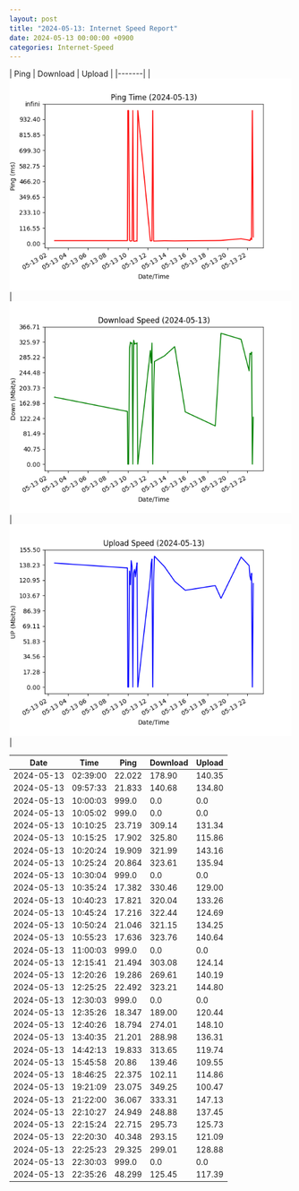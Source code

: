 ```yaml
---
layout: post
title: "2024-05-13: Internet Speed Report"
date: 2024-05-13 00:00:00 +0900
categories: Internet-Speed
---
```



| Ping | Download | Upload | 
|-------|
| ![Internet Speed Ping](/assets/2024-05-13-Internet-Speed/ping.png) | ![Internet Speed Download](/assets/2024-05-13-Internet-Speed/download.png) | ![Internet Speed Upload](/assets/2024-05-13-Internet-Speed/upload.png) |

| Date       | Time     | Ping   | Download  | Upload  |
|------------|----------|--------|-----------|---------|
| 2024-05-13 | 02:39:00 | 22.022 | 178.90 | 140.35 |
| 2024-05-13 | 09:57:33 | 21.833 | 140.68 | 134.80 |
| 2024-05-13 | 10:00:03 | 999.0 | 0.0 | 0.0 |
| 2024-05-13 | 10:05:02 | 999.0 | 0.0 | 0.0 |
| 2024-05-13 | 10:10:25 | 23.719 | 309.14 | 131.34 |
| 2024-05-13 | 10:15:25 | 17.902 | 325.80 | 115.86 |
| 2024-05-13 | 10:20:24 | 19.909 | 321.99 | 143.16 |
| 2024-05-13 | 10:25:24 | 20.864 | 323.61 | 135.94 |
| 2024-05-13 | 10:30:04 | 999.0 | 0.0 | 0.0 |
| 2024-05-13 | 10:35:24 | 17.382 | 330.46 | 129.00 |
| 2024-05-13 | 10:40:23 | 17.821 | 320.04 | 133.26 |
| 2024-05-13 | 10:45:24 | 17.216 | 322.44 | 124.69 |
| 2024-05-13 | 10:50:24 | 21.046 | 321.15 | 134.25 |
| 2024-05-13 | 10:55:23 | 17.636 | 323.76 | 140.64 |
| 2024-05-13 | 11:00:03 | 999.0 | 0.0 | 0.0 |
| 2024-05-13 | 12:15:41 | 21.494 | 303.08 | 124.14 |
| 2024-05-13 | 12:20:26 | 19.286 | 269.61 | 140.19 |
| 2024-05-13 | 12:25:25 | 22.492 | 323.21 | 144.80 |
| 2024-05-13 | 12:30:03 | 999.0 | 0.0 | 0.0 |
| 2024-05-13 | 12:35:26 | 18.347 | 189.00 | 120.44 |
| 2024-05-13 | 12:40:26 | 18.794 | 274.01 | 148.10 |
| 2024-05-13 | 13:40:35 | 21.201 | 288.98 | 136.31 |
| 2024-05-13 | 14:42:13 | 19.833 | 313.65 | 119.74 |
| 2024-05-13 | 15:45:58 | 20.86 | 139.46 | 109.55 |
| 2024-05-13 | 18:46:25 | 22.375 | 102.11 | 114.86 |
| 2024-05-13 | 19:21:09 | 23.075 | 349.25 | 100.47 |
| 2024-05-13 | 21:22:00 | 36.067 | 333.31 | 147.13 |
| 2024-05-13 | 22:10:27 | 24.949 | 248.88 | 137.45 |
| 2024-05-13 | 22:15:24 | 22.715 | 295.73 | 125.73 |
| 2024-05-13 | 22:20:30 | 40.348 | 293.15 | 121.09 |
| 2024-05-13 | 22:25:23 | 29.325 | 299.01 | 128.88 |
| 2024-05-13 | 22:30:03 | 999.0 | 0.0 | 0.0 |
| 2024-05-13 | 22:35:26 | 48.299 | 125.45 | 117.39 |
